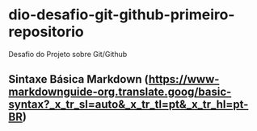 # dio-desafio-git-github-primeiro-repositorio
Desafio do Projeto sobre Git/Github

## Sintaxe Básica Markdown (https://www-markdownguide-org.translate.goog/basic-syntax?_x_tr_sl=auto&_x_tr_tl=pt&_x_tr_hl=pt-BR)

